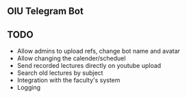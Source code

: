 ## OIU Telegram Bot

## TODO
* Allow admins to upload refs, change bot name and avatar
* Allow changing the calender/scheduel
* Send recorded lectures directly on youtube upload
* Search old lectures by subject
* Integration with the faculty's system
* Logging